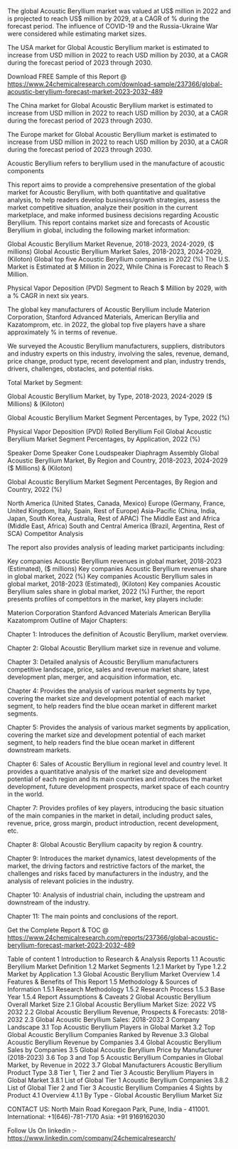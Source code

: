 The global Acoustic Beryllium market was valued at US$ million in 2022 and is projected to reach US$ million by 2029, at a CAGR of % during the forecast period. The influence of COVID-19 and the Russia-Ukraine War were considered while estimating market sizes.

The USA market for Global Acoustic Beryllium market is estimated to increase from USD million in 2022 to reach USD million by 2030, at a CAGR during the forecast period of 2023 through 2030.

Download FREE Sample of this Report @ https://www.24chemicalresearch.com/download-sample/237366/global-acoustic-beryllium-forecast-market-2023-2032-489

The China market for Global Acoustic Beryllium market is estimated to increase from USD million in 2022 to reach USD million by 2030, at a CAGR during the forecast period of 2023 through 2030.

The Europe market for Global Acoustic Beryllium market is estimated to increase from USD million in 2022 to reach USD million by 2030, at a CAGR during the forecast period of 2023 through 2030.

Acoustic Beryllium refers to beryllium used in the manufacture of acoustic components

This report aims to provide a comprehensive presentation of the global market for Acoustic Beryllium, with both quantitative and qualitative analysis, to help readers develop business/growth strategies, assess the market competitive situation, analyze their position in the current marketplace, and make informed business decisions regarding Acoustic Beryllium. This report contains market size and forecasts of Acoustic Beryllium in global, including the following market information:

Global Acoustic Beryllium Market Revenue, 2018-2023, 2024-2029, ($ millions)
Global Acoustic Beryllium Market Sales, 2018-2023, 2024-2029, (Kiloton)
Global top five Acoustic Beryllium companies in 2022 (%)
The U.S. Market is Estimated at $ Million in 2022, While China is Forecast to Reach $ Million.

Physical Vapor Deposition (PVD) Segment to Reach $ Million by 2029, with a % CAGR in next six years.

The global key manufacturers of Acoustic Beryllium include Materion Corporation, Stanford Advanced Materials, American Beryllia and Kazatomprom, etc. in 2022, the global top five players have a share approximately % in terms of revenue.

We surveyed the Acoustic Beryllium manufacturers, suppliers, distributors and industry experts on this industry, involving the sales, revenue, demand, price change, product type, recent development and plan, industry trends, drivers, challenges, obstacles, and potential risks.

Total Market by Segment:

Global Acoustic Beryllium Market, by Type, 2018-2023, 2024-2029 ($ Millions) & (Kiloton)

Global Acoustic Beryllium Market Segment Percentages, by Type, 2022 (%)

Physical Vapor Deposition (PVD)
Rolled Beryllium Foil
Global Acoustic Beryllium Market Segment Percentages, by Application, 2022 (%)

Speaker Dome
Speaker Cone
Loudspeaker Diaphragm Assembly
Global Acoustic Beryllium Market, By Region and Country, 2018-2023, 2024-2029 ($ Millions) & (Kiloton)

Global Acoustic Beryllium Market Segment Percentages, By Region and Country, 2022 (%)

North America (United States, Canada, Mexico)
Europe (Germany, France, United Kingdom, Italy, Spain, Rest of Europe)
Asia-Pacific (China, India, Japan, South Korea, Australia, Rest of APAC)
The Middle East and Africa (Middle East, Africa)
South and Central America (Brazil, Argentina, Rest of SCA)
Competitor Analysis

The report also provides analysis of leading market participants including:

Key companies Acoustic Beryllium revenues in global market, 2018-2023 (Estimated), ($ millions)
Key companies Acoustic Beryllium revenues share in global market, 2022 (%)
Key companies Acoustic Beryllium sales in global market, 2018-2023 (Estimated), (Kiloton)
Key companies Acoustic Beryllium sales share in global market, 2022 (%)
Further, the report presents profiles of competitors in the market, key players include:

Materion Corporation
Stanford Advanced Materials
American Beryllia
Kazatomprom
Outline of Major Chapters:

Chapter 1: Introduces the definition of Acoustic Beryllium, market overview.

Chapter 2: Global Acoustic Beryllium market size in revenue and volume.

Chapter 3: Detailed analysis of Acoustic Beryllium manufacturers competitive landscape, price, sales and revenue market share, latest development plan, merger, and acquisition information, etc.

Chapter 4: Provides the analysis of various market segments by type, covering the market size and development potential of each market segment, to help readers find the blue ocean market in different market segments.

Chapter 5: Provides the analysis of various market segments by application, covering the market size and development potential of each market segment, to help readers find the blue ocean market in different downstream markets.

Chapter 6: Sales of Acoustic Beryllium in regional level and country level. It provides a quantitative analysis of the market size and development potential of each region and its main countries and introduces the market development, future development prospects, market space of each country in the world.

Chapter 7: Provides profiles of key players, introducing the basic situation of the main companies in the market in detail, including product sales, revenue, price, gross margin, product introduction, recent development, etc.

Chapter 8: Global Acoustic Beryllium capacity by region & country.

Chapter 9: Introduces the market dynamics, latest developments of the market, the driving factors and restrictive factors of the market, the challenges and risks faced by manufacturers in the industry, and the analysis of relevant policies in the industry.

Chapter 10: Analysis of industrial chain, including the upstream and downstream of the industry.

Chapter 11: The main points and conclusions of the report.

Get the Complete Report & TOC @ https://www.24chemicalresearch.com/reports/237366/global-acoustic-beryllium-forecast-market-2023-2032-489

Table of content
1 Introduction to Research & Analysis Reports
1.1 Acoustic Beryllium Market Definition
1.2 Market Segments
1.2.1 Market by Type
1.2.2 Market by Application
1.3 Global Acoustic Beryllium Market Overview
1.4 Features & Benefits of This Report
1.5 Methodology & Sources of Information
1.5.1 Research Methodology
1.5.2 Research Process
1.5.3 Base Year
1.5.4 Report Assumptions & Caveats
2 Global Acoustic Beryllium Overall Market Size
2.1 Global Acoustic Beryllium Market Size: 2022 VS 2032
2.2 Global Acoustic Beryllium Revenue, Prospects & Forecasts: 2018-2032
2.3 Global Acoustic Beryllium Sales: 2018-2032
3 Company Landscape
3.1 Top Acoustic Beryllium Players in Global Market
3.2 Top Global Acoustic Beryllium Companies Ranked by Revenue
3.3 Global Acoustic Beryllium Revenue by Companies
3.4 Global Acoustic Beryllium Sales by Companies
3.5 Global Acoustic Beryllium Price by Manufacturer (2018-2023)
3.6 Top 3 and Top 5 Acoustic Beryllium Companies in Global Market, by Revenue in 2022
3.7 Global Manufacturers Acoustic Beryllium Product Type
3.8 Tier 1, Tier 2 and Tier 3 Acoustic Beryllium Players in Global Market
3.8.1 List of Global Tier 1 Acoustic Beryllium Companies
3.8.2 List of Global Tier 2 and Tier 3 Acoustic Beryllium Companies
4 Sights by Product
4.1 Overview
4.1.1 By Type - Global Acoustic Beryllium Market Siz

CONTACT US:
North Main Road Koregaon Park, Pune, India - 411001.
International: +1(646)-781-7170
Asia: +91 9169162030

Follow Us On linkedin :- https://www.linkedin.com/company/24chemicalresearch/
